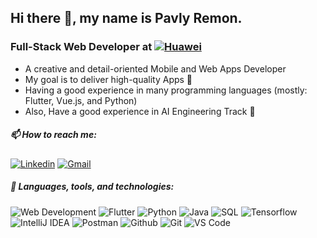 ## Hi there 👋, my name is Pavly Remon.
### Full-Stack Web Developer at [![Huawei](https://img.shields.io/badge/Huawei-00599C?style=?style=flat&logo=huawei&logoColor=red&color=white)](https://www.huawei.com/)

- A creative and detail-oriented Mobile and Web Apps Developer
- My goal is to deliver high-quality Apps 📱
- Having a good experience in many programming languages (mostly: Flutter, Vue.js, and Python) 
- Also, Have a good experience in AI Engineering Track 🤖


##### 📫 How to reach me:

[![Linkedin](https://img.shields.io/badge/linkedin-0077B5?style=flat&logo=linkedin&link=http://right)](https://www.linkedin.com/in/pavly-remon-090156107/)
[![Gmail](https://img.shields.io/badge/gmail-EA4335?style=flat&logo=gmail&link=http://right&logoColor=ffffff)](mailto:pavlyr.2019@gmail.com)


##### 🔭 Languages, tools, and technologies:
![Web Development](https://img.shields.io/badge/Web-14354C?style=flat&logo=javascript&logoColor=ffff00)
![Flutter](https://img.shields.io/badge/Flutter-00599C?style=flat&logo=flutter&logoColor=white)
![Python](https://img.shields.io/badge/Python-14354C?style=flat&logo=python&logoColor=blue&color=ffff00)
![Java](https://img.shields.io/badge/java-%23ED8B00.svg?style=flat&logo=openjdk&logoColor=white)
![SQL](https://img.shields.io/badge/SQL-14354C?style=flat&logo=mysql&logoColor=white)
![Tensorflow](https://img.shields.io/badge/Tensorflow-14354C?style=flat&logo=tensorflow&logoColor=orange&color=white)
![IntelliJ IDEA](https://img.shields.io/badge/IntelliJIDEA-000000.svg?style=flat&logo=intellij-idea&logoColor=white)
![Postman](https://img.shields.io/badge/postman-FF6C37?style=flat&logo=postman&link=http://right&logoColor=ffffff)
![Github](https://img.shields.io/badge/github-181717?style=flat&logo=github&link=http://right&logoColor=ffffff)
![Git](https://img.shields.io/badge/git-F05032?style=flat&logo=git&link=http://right&logoColor=ffffff)
![VS Code](https://img.shields.io/badge/Visual%20Studio%20Code-0078d7.svg?style=flat&logo=visual-studio-code&logoColor=white)




<!--
**pavly-remon/pavly-remon** is a ✨ _special_ ✨ repository because its `README.md` (this file) appears on your GitHub profile.

Here are some ideas to get you started:

- 🔭 I’m currently working on ...
- 🌱 I’m currently learning ...
- 👯 I’m looking to collaborate on ...
- 🤔 I’m looking for help with ...
- 💬 Ask me about ...
- 📫 How to reach me: ...
- 😄 Pronouns: ...
- ⚡ Fun fact: ...
-->
